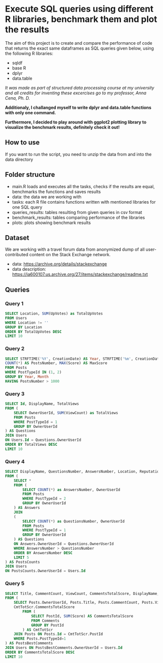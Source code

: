 # Execute SQL queries using different R libraries, benchmark them and plot the results

The aim of this project is to create and compare the performance of code that returns the exact same dataframes as SQL queries given below, using the following R libraries:
- sqldf
- base R
- dplyr
- data.table

*It was made as part of structured data processing course at my university and all credits for inventing these excercises go to my professor, Anna Cena, Ph. D.*

**Additionaly, I challanged myself to write dplyr and data.table functions with only one command.**

**Furthermore, I decided to play around with ggplot2 plotting library to visualize the benchmark results, definitely check it out!**

## How to use
If you want to run the script, you need to unzip the data from and into the data directory

## Folder structure
- main.R loads and executes all the tasks, checks if the results are equal, benchmarks the functions and saves results
- data: the data we are working with
- tasks: each R file contains functions written with mentioned libraries for one SQL query
- queries_results: tables resulting from given queries in csv format
- benchmark_results: tables comparing performance of the libraries
- plots: plots showing benchmark results 

## Dataset
We are working with a travel forum data from anonymized dump of all user-contributed content on the Stack Exchange network.
- data: https://archive.org/details/stackexchange
- data description: https://ia600107.us.archive.org/27/items/stackexchange/readme.txt

## Queries
### Query 1
```SQL
SELECT Location, SUM(UpVotes) as TotalUpVotes
FROM Users
WHERE Location != ''
GROUP BY Location
ORDER BY TotalUpVotes DESC
LIMIT 10 
```
### Query 2
```SQL
SELECT STRFTIME('%Y', CreationDate) AS Year, STRFTIME('%m', CreationDate) AS Month,
COUNT(*) AS PostsNumber, MAX(Score) AS MaxScore
FROM Posts
WHERE PostTypeId IN (1, 2)
GROUP BY Year, Month
HAVING PostsNumber > 1000 
```
### Query 3
```SQL
SELECT Id, DisplayName, TotalViews
FROM (
    SELECT OwnerUserId, SUM(ViewCount) as TotalViews
    FROM Posts
    WHERE PostTypeId = 1
    GROUP BY OwnerUserId
) AS Questions
JOIN Users
ON Users.Id = Questions.OwnerUserId
ORDER BY TotalViews DESC
LIMIT 10
```
### Query 4
```SQL
SELECT DisplayName, QuestionsNumber, AnswersNumber, Location, Reputation, UpVotes, DownVotes
FROM (
    SELECT *
    FROM (
        SELECT COUNT(*) as AnswersNumber, OwnerUserId
        FROM Posts
        WHERE PostTypeId = 2
        GROUP BY OwnerUserId
    ) AS Answers
    JOIN
    (
        SELECT COUNT(*) as QuestionsNumber, OwnerUserId
        FROM Posts
        WHERE PostTypeId = 1
        GROUP BY OwnerUserId
    ) AS Questions
    ON Answers.OwnerUserId = Questions.OwnerUserId
    WHERE AnswersNumber > QuestionsNumber
    ORDER BY AnswersNumber DESC
    LIMIT 5
) AS PostsCounts
JOIN Users
ON PostsCounts.OwnerUserId = Users.Id
```
### Query 5
```SQL
SELECT Title, CommentCount, ViewCount, CommentsTotalScore, DisplayName, Reputation, Location
FROM (
    SELECT Posts.OwnerUserId, Posts.Title, Posts.CommentCount, Posts.ViewCount,
    CmtTotScr.CommentsTotalScore
        FROM (
            SELECT PostId, SUM(Score) AS CommentsTotalScore
            FROM Comments
            GROUP BY PostId
        ) AS CmtTotScr
    JOIN Posts ON Posts.Id = CmtTotScr.PostId
    WHERE Posts.PostTypeId=1
) AS PostsBestComments
JOIN Users ON PostsBestComments.OwnerUserId = Users.Id
ORDER BY CommentsTotalScore DESC
LIMIT 10
```
